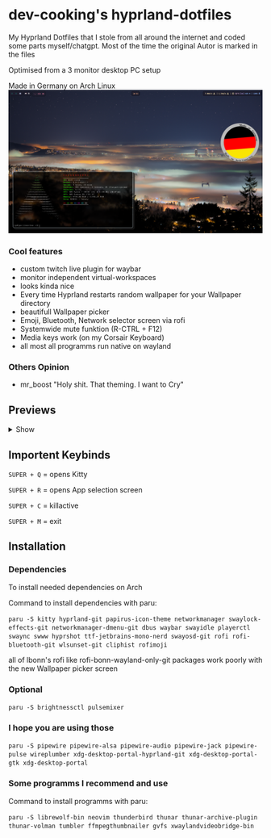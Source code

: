 # dev-cooking's hyprland-dotfiles
My Hyprland Dotfiles that I stole from all around the internet and coded some parts myself/chatgpt. Most of the time the original Autor is marked in the files

Optimised from a 3 monitor desktop PC setup 

Made in Germany on Arch Linux
![preview-with-made-on-arch-icon](pix/preview-with-icon.png)
### Cool features
+ custom twitch live plugin for waybar
+ monitor independent virtual-workspaces
+ looks kinda nice
+ Every time Hyprland restarts random wallpaper for your Wallpaper directory
+ beautifull Wallpaper picker
+ Emoji, Bluetooth, Network selector screen via rofi
+ Systemwide mute funktion (R-CTRL + F12)
+ Media keys work (on my Corsair Keyboard)
+ all most all programms run native on wayland

### Others Opinion
+ mr_boost "Holy shit. That theming. I want to Cry"

## Previews
<details>
  <summary>Show</summary>
    <img src="https://raw.githubusercontent.com/develcooking/hyprland-dotfiles/main/pix/Wallpaper-picker-preview.png" alt="Wallpaper-picker-preview">
    <img src="https://raw.githubusercontent.com/develcooking/hyprland-dotfiles/main/pix/emoji-picker-preview.png" alt="emoji-picker-preview">
    <img src="https://raw.githubusercontent.com/develcooking/hyprland-dotfiles/main/pix/Rofi-run-preview.png" alt="Rofi-run-preview">
    <img src="https://raw.githubusercontent.com/develcooking/hyprland-dotfiles/main/pix/Rofi-Powermenu-preview.png" alt="Rofi-Powermenu-preview">
    <img src="https://raw.githubusercontent.com/develcooking/hyprland-dotfiles/main/pix/Rofi-Network-preview.png" alt="Rofi-Network-preview">
    <img src="https://raw.githubusercontent.com/develcooking/hyprland-dotfiles/main/pix/Rofi-Bluetooth-preview.png" alt="Rofi-Bluetooth-preview.png">

</details>

## Importent Keybinds
```SUPER + Q``` = opens Kitty

```SUPER + R``` = opens App selection screen

```SUPER + C``` = killactive

```SUPER + M``` = exit

## Installation
### Dependencies
To install needed dependencies on Arch

Command to install dependencies with paru:

```paru -S kitty hyprland-git papirus-icon-theme networkmanager swaylock-effects-git networkmanager-dmenu-git dbus waybar swayidle playerctl swaync swww hyprshot ttf-jetbrains-mono-nerd swayosd-git rofi rofi-bluetooth-git wlsunset-git cliphist rofimoji```

all of lbonn's rofi like rofi-bonn-wayland-only-git packages work poorly with the new Wallpaper picker screen

### Optional 
```paru -S brightnessctl pulsemixer```

### I hope you are using those
```paru -S pipewire pipewire-alsa pipewire-audio pipewire-jack pipewire-pulse wireplumber xdg-desktop-portal-hyprland-git xdg-desktop-portal-gtk xdg-desktop-portal```

### Some programms I recommend and use

Command to install programms with paru:

```paru -S librewolf-bin neovim thunderbird thunar thunar-archive-plugin thunar-volman tumbler ffmpegthumbnailer gvfs xwaylandvideobridge-bin```
